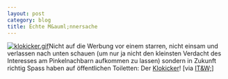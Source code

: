 ```yaml
---
layout: post
category: blog
title: Echte M&auml;nnersache
---
```


[![klokicker.gif](/images-blog/klokicker.gif)](http://www.klokicker.de/)Nicht auf die Werbung vor einem starren, nicht einsam und verlassen nach unten schauen (um nur ja nicht den kleinsten Verdacht des Interesses am Pinkelnachbarn aufkommen zu lassen) sondern in Zukunft richtig Spass haben auf &ouml;ffentlichen Toiletten: Der [Klokicker](http://www.klokicker.de/)! [via [IT&amp;W;](http://www.industrial-technology-and-witchcraft.de/index.php?id=P4288)]

